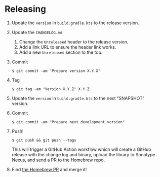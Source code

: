 # Releasing

1. Update the `version` in `build.gradle.kts` to the release version.

2. Update the `CHANGELOG.md`:
    1. Change the `Unreleased` header to the release version.
    2. Add a link URL to ensure the header link works.
    3. Add a new `Unreleased` section to the top.

3. Commit

   ```
   $ git commit -am "Prepare version X.Y.X"
   ```

4. Tag

   ```
   $ git tag -am "Version X.Y.Z" X.Y.Z
   ```

5. Update the `version` in `build.gradle.kts` to the next "SNAPSHOT" version.

6. Commit

   ```
   $ git commit -am "Prepare next development version"
   ```
7. Push!

   ```
   $ git push && git push --tags
   ```

   This will trigger a GitHub Action workflow which will create a GitHub release with the
   change log and binary, upload the library to Sonatype Nexus, and send a PR to the Homebrew repo.

8. Find [the Homebrew PR](https://github.com/aitorvs/homebrew-repo/pulls) and merge it!
